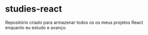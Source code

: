 # studies-react
Repositório criado para armazenar todos os os meus projetos React enquanto eu estudo e avanço. 
